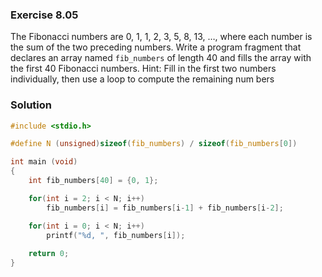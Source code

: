 ### Exercise 8.05

The Fibonacci numbers are 0, 1, 1, 2, 3, 5, 8, 13, …, where each number is the sum of the two preceding numbers. Write a program fragment that declares an array named `fib_numbers` of length 40 and fills the array with the first 40 Fibonacci numbers. Hint: Fill in the first two numbers individually, then use a loop to compute the remaining num bers

### Solution

```c
#include <stdio.h>

#define N (unsigned)sizeof(fib_numbers) / sizeof(fib_numbers[0])

int main (void)
{
    int fib_numbers[40] = {0, 1};

    for(int i = 2; i < N; i++)
        fib_numbers[i] = fib_numbers[i-1] + fib_numbers[i-2];

    for(int i = 0; i < N; i++)
        printf("%d, ", fib_numbers[i]);
    
    return 0;
}
```